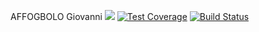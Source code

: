 AFFOGBOLO Giovanni
<a href="https://codeclimate.com/github/GiovanniAffogbolo/ProjetLPA/maintainability"><img src="https://api.codeclimate.com/v1/badges/625b89c4a64debee46d3/maintainability" /></a>
[![Test Coverage](https://api.codeclimate.com/v1/badges/625b89c4a64debee46d3/test_coverage)](https://codeclimate.com/github/GiovanniAffogbolo/ProjetLPA/test_coverage)
[![Build Status](https://travis-ci.org/GiovanniAffogbolo/ProjetLPA.svg?branch=master)](https://travis-ci.org/GiovanniAffogbolo/ProjetLPA)